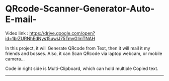 QRcode-Scanner-Generator-Auto-E-mail-
==================================

Video link : https://drive.google.com/open?id=1brZURNhEdNys15uwiJ75TmyGIiriTNAH

In this project, it will Generate QRcode from Text,
then it will mail it my friends and bosses. 
Also, it can Scan QRcode via laptop webcam, 
or mobile camera... 

Code in right side is Multi-Clipboard, 
which can hold multiple Copied text.

-----------------------------------------------

